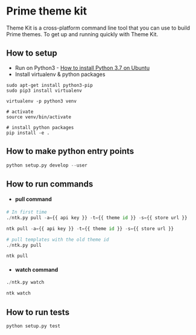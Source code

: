 # Prime theme kit

Theme Kit is a cross-platform command line tool that you can use to build Prime themes. To get up and running quickly with Theme Kit.

## How to setup

- Run on Python3 - [How to install Python 3.7 on Ubuntu](https://linuxize.com/post/how-to-install-python-3-7-on-ubuntu-18-04/)
- Install virtualenv & python packages
```
sudo apt-get install python3-pip
sudo pip3 install virtualenv 

virtualenv -p python3 venv

# activate
source venv/bin/activate

# install python packages
pip install -e .
```

## How to make python entry points

```python
python setup.py develop --user
```

## How to run commands

- #### pull command

```python
# In first time
./ntk.py pull -a={{ api key }} -t={{ theme id }} -s={{ store url }}

ntk pull -a={{ api key }} -t={{ theme id }} -s={{ store url }}

# pull templates with the old theme id
./ntk.py pull

ntk pull
```

- #### watch command
```python
./ntk.py watch

ntk watch
```

## How to run tests

```python
python setup.py test
```
